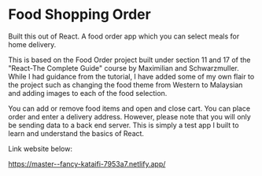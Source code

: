 # Food Shopping Order

Built this out of React. A food order app which you can select meals for home delivery.

This is based on the Food Order project built under section 11 and 17 of the "React-The Complete Guide" course by Maximilian and Schwarzmuller. While I had guidance from the tutorial, I have added some of my own flair to the project such as changing the food theme from Western to Malaysian and adding images to each of the food selection. 

You can add or remove food items and open and close cart. You can place order and enter a delivery address. However, please note that you will only be sending data to a back end server. This is simply a test app I built to learn and understand the basics of React. 

Link website below:

https://master--fancy-kataifi-7953a7.netlify.app/
